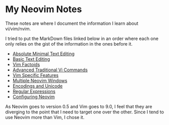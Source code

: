 # My Neovim Notes

These notes are where I document the information
I learn about vi/vim/nvim.

I tried to put the MarkDown files linked below in
an order where each one only relies on the
gist of the information in the ones before it.

* [Absolute Minimal Text Editing](AbsoluteMinimalTextEditing.md)
* [Basic Text Editing](BasicTextEditing.md)
* [Vim Factoids](VimFactoids.md)
* [Advanced Traditional Vi Commands](AdvTradViCommands.md)
* [Vim Specific Features](VimSpecificFeatures.md)
* [Multiple Neovim Windows](MultipleWindows.md)
* [Encodings and Unicode](EncodingsUnicode.md)
* [Regular Expressions](RegularExpressions.md)
* [Configuring Neovim](Configurations.md)

As Neovim goes to version 0.5 and Vim goes to 9.0, I
feel that they are diverging to the point that I need
to target one over the other.  Since I tend to use Neovim
more than Vim, I chose it.
